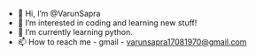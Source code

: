 - 👋 Hi, I’m @VarunSapra
- 👀 I’m interested in coding and learning new stuff!
- 🌱 I’m currently learning python.
- 📫 How to reach me - gmail - varunsapra17081970@gmail.com
<!---
VarunSapra/VarunSapra is a ✨ special ✨ repository because its `README.md` (this file) appears on your GitHub profile.
You can click the Preview link to take a look at your changes.
--->
